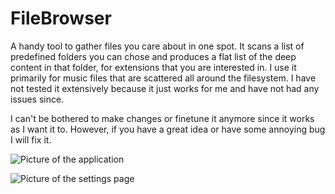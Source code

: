 # FileBrowser
A handy tool to gather files you care about in one spot. It scans a list of predefined folders you can chose and produces a flat list of the deep content in that folder, for extensions that you are interested in. I use it primarily for music files that are scattered all around the filesystem. I have not tested it extensively because it just works for me and have not had any issues since. 

I can't be bothered to make changes or finetune it anymore since it works as I want it to. However, if you have a great idea or have some annoying bug I will fix it.

![Picture of the application](https://i.imgur.com/F5azzGv.png)


![Picture of the settings page](https://i.imgur.com/SQFOsvc.png)
